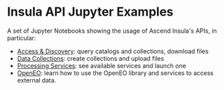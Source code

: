 # Insula API Jupyter Examples

A set of Jupyter Notebooks showing the usage of Ascend Insula's APIs, in particular:

- [Access & Discovery](https://gitlab.dev.eoss-cloud.it/cgi-italy/poieo/manual/insula-notebooks/-/blob/main/Access&Discovery.ipynb): query catalogs and collections, download files
- [Data Collections](https://gitlab.dev.eoss-cloud.it/cgi-italy/poieo/manual/insula-notebooks/-/blob/main/DataCollections.ipynb): create collections and upload files
- [Processing Services](https://gitlab.dev.eoss-cloud.it/cgi-italy/poieo/manual/insula-notebooks/-/blob/main/ProcessingServices.ipynb): see available services and launch one
- [OpenEO](https://gitlab.dev.eoss-cloud.it/cgi-italy/poieo/manual/insula-notebooks/-/blob/main/OpenEO.ipynb): learn how to use the OpenEO library and services to access external data.